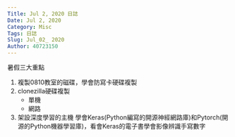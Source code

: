 ```yaml
---
Title: Jul 2, 2020 日誌
Date: Jul 2, 2020
Category: Misc
Tags: 日誌
Slug: Jul_02_ 2020
Author: 40723150
---
```

暑假三大重點

1. 複製0810教室的磁碟，學會防寫卡硬碟複製
2. clonezilla硬碟複製
    - 單機
    - 網路
3. 架設深度學習的主機
學會Keras(Python編寫的開源神經網路庫)和Pytorch(開源的Python機器學習庫)，看會Keras的電子書學會影像辨識手寫數字
<!-- PELICAN_END_SUMMARY -->